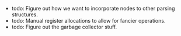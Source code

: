 

- todo: Figure out how we want to incorporate
nodes to other parsing structures.
- todo: Manual register allocations to allow
for fancier operations.
- todo: Figure out the garbage collector
stuff.

